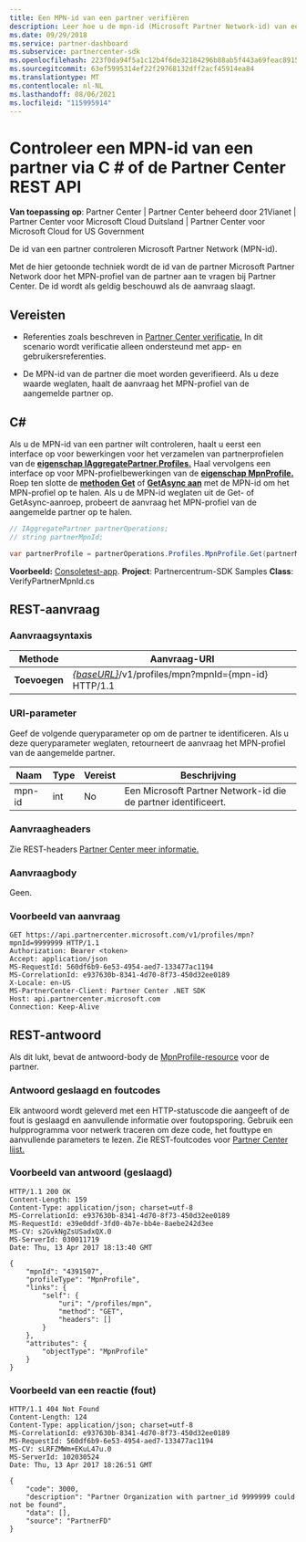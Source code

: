 ```yaml
---
title: Een MPN-id van een partner verifiëren
description: Leer hoe u de mpn-id (Microsoft Partner Network-id) van een partner kunt controleren door het MPN-profiel van de partner aan te vragen via C of de \# Partner Center REST API.
ms.date: 09/29/2018
ms.service: partner-dashboard
ms.subservice: partnercenter-sdk
ms.openlocfilehash: 223f0da94f5a1c12b4f6de32184296b88ab5f443a69feac89152acc1aa9ccbd6
ms.sourcegitcommit: 63ef5995314ef22f29768132dff2acf45914ea84
ms.translationtype: MT
ms.contentlocale: nl-NL
ms.lasthandoff: 08/06/2021
ms.locfileid: "115995914"
---
```

# <a name="verify-a-partner-mpn-id-via-c-or-the-partner-center-rest-api"></a>Controleer een MPN-id van een partner via C \# of de Partner Center REST API

**Van toepassing op**: Partner Center | Partner Center beheerd door 21Vianet | Partner Center voor Microsoft Cloud Duitsland | Partner Center voor Microsoft Cloud for US Government

De id van een partner controleren Microsoft Partner Network (MPN-id).

Met de hier getoonde techniek wordt de id van de partner Microsoft Partner Network door het MPN-profiel van de partner aan te vragen bij Partner Center. De id wordt als geldig beschouwd als de aanvraag slaagt.

## <a name="prerequisites"></a>Vereisten

- Referenties zoals beschreven in [Partner Center verificatie.](partner-center-authentication.md) In dit scenario wordt verificatie alleen ondersteund met app- en gebruikersreferenties.

- De MPN-id van de partner die moet worden geverifieerd. Als u deze waarde weglaten, haalt de aanvraag het MPN-profiel van de aangemelde partner op.

## <a name="c"></a>C\#

Als u de MPN-id van een partner wilt controleren, haalt u eerst een interface op voor bewerkingen voor het verzamelen van partnerprofielen van de [**eigenschap IAggregatePartner.Profiles.**](/dotnet/api/microsoft.store.partnercenter.ipartner.profiles) Haal vervolgens een interface op voor MPN-profielbewerkingen van de [**eigenschap MpnProfile.**](/dotnet/api/microsoft.store.partnercenter.profiles.ipartnerprofilecollection.mpnprofile) Roep ten slotte de [**methoden Get**](/dotnet/api/microsoft.store.partnercenter.profiles.impnprofile.get) of [**GetAsync aan**](/dotnet/api/microsoft.store.partnercenter.profiles.impnprofile.getasync) met de MPN-id om het MPN-profiel op te halen. Als u de MPN-id weglaten uit de Get- of GetAsync-aanroep, probeert de aanvraag het MPN-profiel van de aangemelde partner op te halen.

``` csharp
// IAggregatePartner partnerOperations;
// string partnerMpnId;

var partnerProfile = partnerOperations.Profiles.MpnProfile.Get(partnerMpnId);
```

**Voorbeeld:** [Consoletest-app](console-test-app.md). **Project**: Partnercentrum-SDK Samples **Class**: VerifyPartnerMpnId.cs

## <a name="rest-request"></a>REST-aanvraag

### <a name="request-syntax"></a>Aanvraagsyntaxis

| Methode  | Aanvraag-URI                                                                         |
|---------|-------------------------------------------------------------------------------------|
| **Toevoegen** | [*{baseURL}*](partner-center-rest-urls.md)/v1/profiles/mpn?mpnId={mpn-id} HTTP/1.1 |

### <a name="uri-parameter"></a>URI-parameter

Geef de volgende queryparameter op om de partner te identificeren. Als u deze queryparameter weglaten, retourneert de aanvraag het MPN-profiel van de aangemelde partner.

| Naam   | Type | Vereist | Beschrijving                                                 |
|--------|------|----------|-------------------------------------------------------------|
| mpn-id | int  | No       | Een Microsoft Partner Network-id die de partner identificeert. |

### <a name="request-headers"></a>Aanvraagheaders

Zie REST-headers [Partner Center meer informatie.](headers.md)

### <a name="request-body"></a>Aanvraagbody

Geen.

### <a name="request-example"></a>Voorbeeld van aanvraag

```http
GET https://api.partnercenter.microsoft.com/v1/profiles/mpn?mpnId=9999999 HTTP/1.1
Authorization: Bearer <token>
Accept: application/json
MS-RequestId: 560df6b9-6e53-4954-aed7-133477ac1194
MS-CorrelationId: e937630b-8341-4d70-8f73-450d32ee0189
X-Locale: en-US
MS-PartnerCenter-Client: Partner Center .NET SDK
Host: api.partnercenter.microsoft.com
Connection: Keep-Alive
```

## <a name="rest-response"></a>REST-antwoord

Als dit lukt, bevat de antwoord-body de [MpnProfile-resource](profile-resources.md#mpnprofile) voor de partner.

### <a name="response-success-and-error-codes"></a>Antwoord geslaagd en foutcodes

Elk antwoord wordt geleverd met een HTTP-statuscode die aangeeft of de fout is geslaagd en aanvullende informatie over foutopsporing. Gebruik een hulpprogramma voor netwerk traceren om deze code, het fouttype en aanvullende parameters te lezen. Zie REST-foutcodes voor [Partner Center lijst.](error-codes.md)

### <a name="response-example-success"></a>Voorbeeld van antwoord (geslaagd)

```http
HTTP/1.1 200 OK
Content-Length: 159
Content-Type: application/json; charset=utf-8
MS-CorrelationId: e937630b-8341-4d70-8f73-450d32ee0189
MS-RequestId: e39e0ddf-3fd0-4b7e-bb4e-8aebe242d3ee
MS-CV: s2GvkNgZsUSadxQX.0
MS-ServerId: 030011719
Date: Thu, 13 Apr 2017 18:13:40 GMT

{
    "mpnId": "4391507",
    "profileType": "MpnProfile",
    "links": {
        "self": {
            "uri": "/profiles/mpn",
            "method": "GET",
            "headers": []
        }
    },
    "attributes": {
        "objectType": "MpnProfile"
    }
}
```

### <a name="response-example-failure"></a>Voorbeeld van een reactie (fout)

```http
HTTP/1.1 404 Not Found
Content-Length: 124
Content-Type: application/json; charset=utf-8
MS-CorrelationId: e937630b-8341-4d70-8f73-450d32ee0189
MS-RequestId: 560df6b9-6e53-4954-aed7-133477ac1194
MS-CV: sLRFZMWm+EKuL47u.0
MS-ServerId: 102030524
Date: Thu, 13 Apr 2017 18:26:51 GMT

{
    "code": 3000,
    "description": "Partner Organization with partner_id 9999999 could not be found",
    "data": [],
    "source": "PartnerFD"
}
```
